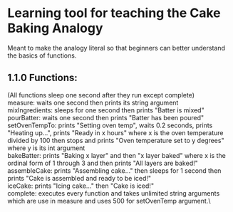 # Learning tool for teaching the Cake Baking Analogy 

Meant to make the analogy literal so that beginners can better understand the basics of functions.

## 1.1.0 Functions:
(All functions sleep one second after they run except complete)\
measure: waits one second then prints its string argument\
mixIngredients: sleeps for one second then prints "Batter is mixed"\
pourBatter: waits one second then prints "Batter has been poured"\
setOvenTempTo: prints "Setting oven temp", waits 0.2 seconds, prints "Heating up...", prints "Ready in x hours" where x is the oven temperature divided by 100 then stops and prints "Oven temperature set to y degrees" where y is its int argument\
bakeBatter: prints "Baking x layer" and then "x layer baked" where x is the ordinal form of 1 through 3 and then prints "All layers are baked!"\
assembleCake: prints "Assembling cake..." then sleeps for 1 second then prints "Cake is assembled and ready to be iced!"\
iceCake: prints "Icing cake..." then "Cake is iced!"\
complete: executes every function and takes unlimited string arguments which are use in measure and uses 500 for setOvenTemp argument.\